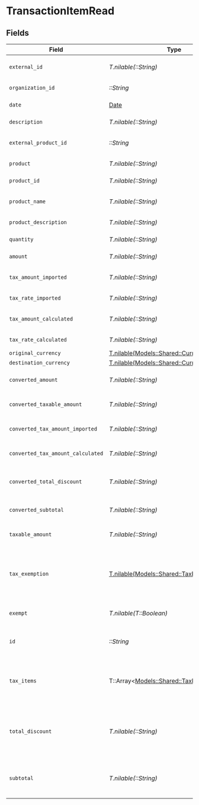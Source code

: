 # TransactionItemRead


## Fields

| Field                                                                                  | Type                                                                                   | Required                                                                               | Description                                                                            |
| -------------------------------------------------------------------------------------- | -------------------------------------------------------------------------------------- | -------------------------------------------------------------------------------------- | -------------------------------------------------------------------------------------- |
| `external_id`                                                                          | *T.nilable(::String)*                                                                  | :heavy_minus_sign:                                                                     | External item identifier.                                                              |
| `organization_id`                                                                      | *::String*                                                                             | :heavy_check_mark:                                                                     | Organization identifier.                                                               |
| `date`                                                                                 | [Date](https://ruby-doc.org/stdlib-2.6.1/libdoc/date/rdoc/Date.html)                   | :heavy_check_mark:                                                                     | Date/time of item.                                                                     |
| `description`                                                                          | *T.nilable(::String)*                                                                  | :heavy_minus_sign:                                                                     | Item description                                                                       |
| `external_product_id`                                                                  | *::String*                                                                             | :heavy_check_mark:                                                                     | External product identifier.                                                           |
| `product`                                                                              | *T.nilable(::String)*                                                                  | :heavy_minus_sign:                                                                     | Product name                                                                           |
| `product_id`                                                                           | *T.nilable(::String)*                                                                  | :heavy_minus_sign:                                                                     | Product identifier.                                                                    |
| `product_name`                                                                         | *T.nilable(::String)*                                                                  | :heavy_minus_sign:                                                                     | Product name (detailed)                                                                |
| `product_description`                                                                  | *T.nilable(::String)*                                                                  | :heavy_minus_sign:                                                                     | Product description                                                                    |
| `quantity`                                                                             | *T.nilable(::String)*                                                                  | :heavy_minus_sign:                                                                     | Quantity of item.                                                                      |
| `amount`                                                                               | *T.nilable(::String)*                                                                  | :heavy_minus_sign:                                                                     | Item amount.                                                                           |
| `tax_amount_imported`                                                                  | *T.nilable(::String)*                                                                  | :heavy_minus_sign:                                                                     | Imported tax amount for the item.                                                      |
| `tax_rate_imported`                                                                    | *T.nilable(::String)*                                                                  | :heavy_minus_sign:                                                                     | Imported tax rate.                                                                     |
| `tax_amount_calculated`                                                                | *T.nilable(::String)*                                                                  | :heavy_minus_sign:                                                                     | Calculated tax amount for the item.                                                    |
| `tax_rate_calculated`                                                                  | *T.nilable(::String)*                                                                  | :heavy_minus_sign:                                                                     | Calculated tax rate.                                                                   |
| `original_currency`                                                                    | [T.nilable(Models::Shared::CurrencyEnum)](../../models/shared/currencyenum.md)         | :heavy_minus_sign:                                                                     | N/A                                                                                    |
| `destination_currency`                                                                 | [T.nilable(Models::Shared::CurrencyEnum)](../../models/shared/currencyenum.md)         | :heavy_minus_sign:                                                                     | N/A                                                                                    |
| `converted_amount`                                                                     | *T.nilable(::String)*                                                                  | :heavy_minus_sign:                                                                     | Converted item amount.                                                                 |
| `converted_taxable_amount`                                                             | *T.nilable(::String)*                                                                  | :heavy_minus_sign:                                                                     | Converted taxable amount.                                                              |
| `converted_tax_amount_imported`                                                        | *T.nilable(::String)*                                                                  | :heavy_minus_sign:                                                                     | Converted imported tax amount.                                                         |
| `converted_tax_amount_calculated`                                                      | *T.nilable(::String)*                                                                  | :heavy_minus_sign:                                                                     | Converted calculated tax amount                                                        |
| `converted_total_discount`                                                             | *T.nilable(::String)*                                                                  | :heavy_minus_sign:                                                                     | Converted total discount amount.                                                       |
| `converted_subtotal`                                                                   | *T.nilable(::String)*                                                                  | :heavy_minus_sign:                                                                     | Converted subtotal amount.                                                             |
| `taxable_amount`                                                                       | *T.nilable(::String)*                                                                  | :heavy_minus_sign:                                                                     | Taxable amount for the item.                                                           |
| `tax_exemption`                                                                        | [T.nilable(Models::Shared::TaxExemptionEnum)](../../models/shared/taxexemptionenum.md) | :heavy_minus_sign:                                                                     | This enum is used to determine if a transaction is exempt from tax.                    |
| `exempt`                                                                               | *T.nilable(T::Boolean)*                                                                | :heavy_minus_sign:                                                                     | Indicates if the item is exempt.                                                       |
| `id`                                                                                   | *::String*                                                                             | :heavy_check_mark:                                                                     | The unique transaction item identifier.                                                |
| `tax_items`                                                                            | T::Array<[Models::Shared::TaxItemRead](../../models/shared/taxitemread.md)>            | :heavy_check_mark:                                                                     | List of tax items associated with the transaction item.                                |
| `total_discount`                                                                       | *T.nilable(::String)*                                                                  | :heavy_minus_sign:                                                                     | Total discount amount applied to this transaction item.                                |
| `subtotal`                                                                             | *T.nilable(::String)*                                                                  | :heavy_minus_sign:                                                                     | Subtotal amount before any discount is applied.                                        |